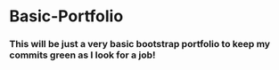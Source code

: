 # Basic-Portfolio
### This will be just a very basic bootstrap portfolio to keep my commits green as I look for a job!

